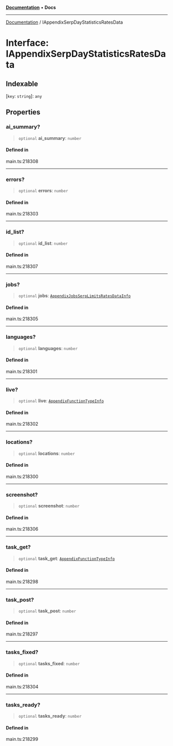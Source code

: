 [**Documentation**](../README.md) • **Docs**

***

[Documentation](../globals.md) / IAppendixSerpDayStatisticsRatesData

# Interface: IAppendixSerpDayStatisticsRatesData

## Indexable

 \[`key`: `string`\]: `any`

## Properties

### ai\_summary?

> `optional` **ai\_summary**: `number`

#### Defined in

main.ts:218308

***

### errors?

> `optional` **errors**: `number`

#### Defined in

main.ts:218303

***

### id\_list?

> `optional` **id\_list**: `number`

#### Defined in

main.ts:218307

***

### jobs?

> `optional` **jobs**: [`AppendixJobsSerpLimitsRatesDataInfo`](../classes/AppendixJobsSerpLimitsRatesDataInfo.md)

#### Defined in

main.ts:218305

***

### languages?

> `optional` **languages**: `number`

#### Defined in

main.ts:218301

***

### live?

> `optional` **live**: [`AppendixFunctionTypeInfo`](../classes/AppendixFunctionTypeInfo.md)

#### Defined in

main.ts:218302

***

### locations?

> `optional` **locations**: `number`

#### Defined in

main.ts:218300

***

### screenshot?

> `optional` **screenshot**: `number`

#### Defined in

main.ts:218306

***

### task\_get?

> `optional` **task\_get**: [`AppendixFunctionTypeInfo`](../classes/AppendixFunctionTypeInfo.md)

#### Defined in

main.ts:218298

***

### task\_post?

> `optional` **task\_post**: `number`

#### Defined in

main.ts:218297

***

### tasks\_fixed?

> `optional` **tasks\_fixed**: `number`

#### Defined in

main.ts:218304

***

### tasks\_ready?

> `optional` **tasks\_ready**: `number`

#### Defined in

main.ts:218299
